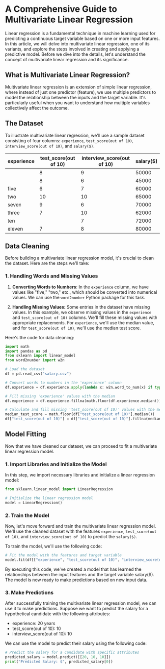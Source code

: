 # A Comprehensive Guide to Multivariate Linear Regression

Linear regression is a fundamental technique in machine learning used for
predicting a continuous target variable based on one or more input features. In
this article, we will delve into multivariate linear regression, one of its
variants, and explore the steps involved in creating and applying a predictive
model. Before we dive into the details, let's understand the concept of
multivariate linear regression and its significance.

## What is Multivariate Linear Regression?

Multivariate linear regression is an extension of simple linear regression,
where instead of just one predictor (feature), we use multiple predictors to
model the relationship between the inputs and the target variable. It's
particularly useful when you want to understand how multiple variables
collectively affect the outcome.

## The Dataset

To illustrate multivariate linear regression, we'll use a sample dataset
consisting of four columns: `experience`, `test_score(out of 10)`,
`interview_score(out of 10)`, and `salary($)`.

| experience | test_score(out of 10) | interview_score(out of 10) | salary($) |
|------------|-----------------------|----------------------------|-----------|
|            | 8                     | 9                          | 50000     |
|            | 8                     | 6                          | 45000     |
| five       | 6                     | 7                          | 60000     |
| two        | 10                    | 10                         | 65000     |
| seven      | 9                     | 6                          | 70000     |
| three      | 7                     | 10                         | 62000     |
| ten        |                       | 7                          | 72000     |
| eleven     | 7                     | 8                          | 80000     |

## Data Cleaning

Before building a multivariate linear regression model, it's crucial to clean
the dataset. Here are the steps we'll take:

### 1. Handling Words and Missing Values

1. **Converting Words to Numbers:** In the `experience` column, we have values
   like "five," "two," etc., which should be converted into numerical values.
   We can use the `word2number` Python package for this task.

2. **Handling Missing Values:** Some entries in the dataset have missing
   values. In this example, we observe missing values in the `experience` and
   `test_score(out of 10)` columns. We'll fill these missing values with
   appropriate replacements. For `experience`, we'll use the median value, and
   for `test_score(out of 10)`, we'll use the median test score.

Here's the code for data cleaning:

```python
import math
import pandas as pd
from sklearn import linear_model
from word2number import w2n

# Load the dataset
df = pd.read_csv("salary.csv")

# Convert words to numbers in the 'experience' column
df.experience = df.experience.apply(lambda x: w2n.word_to_num(x) if type(x) == str else x)

# Fill missing 'experience' values with the median
df.experience = df.experience.fillna(math.floor(df.experience.median()))

# Calculate and fill missing 'test_score(out of 10)' values with the median
median_test_score = math.floor(df["test_score(out of 10)"].median())
df["test_score(out of 10)"] = df["test_score(out of 10)"].fillna(median_test_score)
```

## Model Fitting

Now that we have cleaned our dataset, we can proceed to fit a multivariate linear regression model.

### 1. Import Libraries and Initialize the Model

In this step, we import necessary libraries and initialize a linear regression model:

```python
from sklearn.linear_model import LinearRegression

# Initialize the linear regression model
model = LinearRegression()
```

### 2. Train the Model

Now, let's move forward and train the multivariate linear regression model.
We'll use the cleaned dataset with the features `experience`, `test_score(out
of 10)`, and `interview_score(out of 10)` to predict the `salary($)`.

To train the model, we'll use the following code:

```python
# Fit the model with the features and target variable
model.fit(df[["experience", "test_score(out of 10)", "interview_score(out of 10)"]], df["salary($)"])
```

By executing this code, we've created a model that has learned the
relationships between the input features and the target variable salary($). The
model is now ready to make predictions based on new input data.

### 3. Make Predictions
After successfully training the multivariate linear regression model, we can
use it to make predictions. Suppose we want to predict the salary for a
hypothetical candidate with the following attributes:

* experience: 20 years
* test_score(out of 10): 10
* interview_score(out of 10): 10

We can use the model to predict their salary using the following code:

```python
# Predict the salary for a candidate with specific attributes
predicted_salary = model.predict([[20, 10, 10]])
print("Predicted Salary: $", predicted_salary[0])
```
